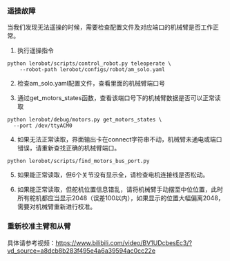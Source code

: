 ### 遥操故障
当我们发现无法遥操的时候，需要检查配置文件及对应端口的机械臂是否工作正常。

1. 执行遥操指令
```
python lerobot/scripts/control_robot.py teleoperate \
    --robot-path lerobot/configs/robot/am_solo.yaml
```
2. 检查am_solo.yaml配置文件，查看里面的机械臂端口号

3. 通过get_motors_states函数，查看该端口号下的机械臂数据是否可以正常读取

```
python lerobot/debug/motors.py get_motors_states \
  --port /dev/ttyACM0
```

4. 如果无法正常读取，界面输出卡在connect字符串不动，机械臂未通电或端口错误，请重新查找正确的机械臂端口。
```
python lerobot/scripts/find_motors_bus_port.py
```

5. 如果能正常读取，但6个关节没有显示全，请检查电机连接线是否松动。

6. 如果能正常读取，但舵机位置信息错乱，请将机械臂手动摆至中位位置，此时所有舵机都应当显示2048（误差100以内），如果显示的位置大幅偏离2048，需要对机械臂重新进行校准。

### 重新校准主臂和从臂

具体请参考视频：https://www.bilibili.com/video/BV1UDcbesEc3/?vd_source=a8dcb8b283f495e4a6a39594ac0cc22e

